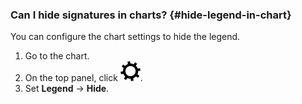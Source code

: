 ### Can I hide signatures in charts? {#hide-legend-in-chart}

You can configure the chart settings to hide the legend.

1. Go to the chart.
1. On the top panel, click ![](../../_assets/datalens/gear.svg).
1. Set **Legend** → **Hide**.

